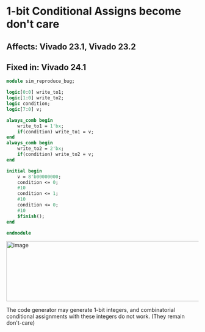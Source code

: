 
# 1-bit Conditional Assigns become don't care
## Affects: Vivado 23.1, Vivado 23.2
## Fixed in: Vivado 24.1
```sv
module sim_reproduce_bug;

logic[0:0] write_to1;
logic[1:0] write_to2;
logic condition;
logic[7:0] v;

always_comb begin
    write_to1 = 1'bx;
    if(condition) write_to1 = v;
end
always_comb begin
    write_to2 = 2'bx;
    if(condition) write_to2 = v;
end

initial begin
    v = 8'b00000000;
    condition <= 0;
    #10
    condition <= 1;
    #10
    condition <= 0;
    #10
    $finish();
end

endmodule
```

<img width="521" height="158" alt="image" src="https://github.com/user-attachments/assets/61a133f4-fc6b-4e67-b163-447cd0cdbdb7" />

The code generator may generate 1-bit integers, and combinatorial conditional assignments with these integers do not work. (They remain don't-care)
